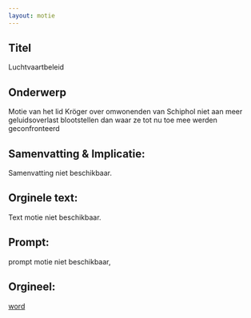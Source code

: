 ```yaml
---
layout: motie
---
```

## Titel
Luchtvaartbeleid
## Onderwerp
Motie van het lid Kröger over omwonenden van Schiphol niet aan meer geluidsoverlast blootstellen dan waar ze tot nu toe mee werden geconfronteerd
## Samenvatting & Implicatie:
Samenvatting niet beschikbaar.
## Orginele text:
Text motie niet beschikbaar.

## Prompt:
prompt motie niet beschikbaar,
## Orgineel:
[word](https://gegevensmagazijn.tweedekamer.nl/OData/v4/2.0/Document(112b30f6-773b-4ee0-9d79-f2899a5c0f0a)/resource)
